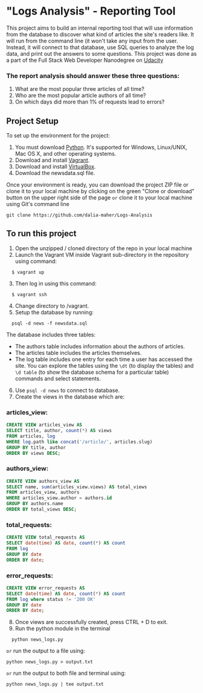 # "Logs Analysis" - Reporting Tool

This project aims to build an internal reporting tool that will use information from the database to discover what kind of articles the site's readers like. It will run from the command line (it won't take any input from the user. Instead, it will connect to that database, use SQL queries to analyze the log data, and print out the answers to some questions. This project was done as a part of the Full Stack Web Developer Nanodegree on [Udacity](https://www.udacity.com/course/full-stack-web-developer-nanodegree--nd004)

### The report analysis should answer these three questions:
1. What are the most popular three articles of all time?
2. Who are the most popular article authors of all time?
3. On which days did more than 1% of requests lead to errors?

## Project Setup

To set up the environment for the project:
1. You must download [Python](https://www.python.org/downloads). It's supported for Windows, Linux/UNIX, Mac OS X, and other operating systems.
2. Download and install [Vagrant](https://www.vagrantup.com/).
3. Download and install [VirtualBox](https://www.virtualbox.org/wiki/Downloads).
4. Download the newsdata.sql file.

Once your environment is ready, you can download the project ZIP file or clone it to your local machine by clicking on the green "Clone or download" button on the upper right side of the page
`or`
clone it to your local machine using Git's command line
```
git clone https://github.com/dalia-maher/Logs-Analysis
```

## To run this project

1. Open the unzipped / cloned directory of the repo in your local machine
2. Launch the Vagrant VM inside Vagrant sub-directory in the repository using command: 
  ```
    $ vagrant up
  ```
3. Then log in using this command:
  ```
    $ vagrant ssh
  ```
4. Change directory to /vagrant.
5. Setup the database by running:
  ```
    psql -d news -f newsdata.sql
  ```
  The database includes three tables:
  * The authors table includes information about the authors of articles.
  * The articles table includes the articles themselves.
  * The log table includes one entry for each time a user has accessed the site.
  You can explore the tables using the `\dt` (to display the tables) and `\d table` (to show the database schema for a particular table) commands and select statements.
6. Use `psql -d news` to connect to database.
7. Create the views in the database which are:

### articles_view:
```SQL
CREATE VIEW articles_view AS
SELECT title, author, count(*) AS views
FROM articles, log
WHERE log.path like concat('/article/', articles.slug)
GROUP BY title, author
ORDER BY views DESC;
```

### authors_view:
```SQL
CREATE VIEW authors_view AS
SELECT name, sum(articles_view.views) AS total_views
FROM articles_view, authors
WHERE articles_view.author = authors.id
GROUP BY authors.name
ORDER BY total_views DESC;
```

### total_requests:
```SQL
CREATE VIEW total_requests AS
SELECT date(time) AS date, count(*) AS count
FROM log
GROUP BY date
ORDER BY date;
```

### error_requests:
```SQL
CREATE VIEW error_requests AS
SELECT date(time) AS date, count(*) AS count
FROM log where status != '200 OK'
GROUP BY date
ORDER BY date;
```
8. Once views are successfully created, press CTRL + D to exit.
9. Run the python module in the terminal
  ```
    python news_logs.py
  ```
`or`
run the output to a file using:
  ```
python news_logs.py > output.txt
  ```
`or`
run the output to both file and terminal using:
  ```
python news_logs.py | tee output.txt
  ```

  
